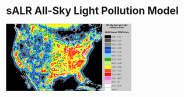 # sALR All-Sky Light Pollution Model

<img src="data/sALR_2020_Layout.png?raw=true" alt="2020 sALR Model" width="68%"/>